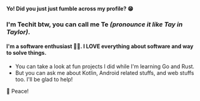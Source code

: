 #### Yo! Did you just just fumble across my profile? 😁

### I'm Techit btw, you can call me Te _(pronounce it like Tay in Taylor)_.

#### I'm a software enthusiast 👨‍💻. I LOVE everything about software and way to solve things.
- You can take a look at fun projects I did while I'm learning Go and Rust.
- But you can ask me about Kotlin, Android related stuffs, and web stuffs too. I'll be glad to help! 

🖖 Peace!

<!--
**techit-ung/techit-ung** is a ✨ _special_ ✨ repository because its `README.md` (this file) appears on your GitHub profile.

Here are some ideas to get you started:

- 🔭 I’m currently working on ...
- 🌱 I’m currently learning ...
- 👯 I’m looking to collaborate on ...
- 🤔 I’m looking for help with ...
- 💬 Ask me about ...
- 📫 How to reach me: ...
- 😄 Pronouns: ...
- ⚡ Fun fact: ...
-->
